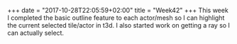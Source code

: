 +++
date = "2017-10-28T22:05:59+02:00"
title = "Week42"
+++
This week I completed the basic outline feature to each actor/mesh so I can highlight
the current selected tile/actor in t3d. I also started work on getting a ray so I can actually select.
